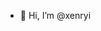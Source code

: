 - 👋 Hi, I’m @xenryi

<!---
xenryi/xenryi is a ✨ special ✨ repository because its `README.md` (this file) appears on your GitHub profile.
You can click the Preview link to take a look at your changes.
--->
